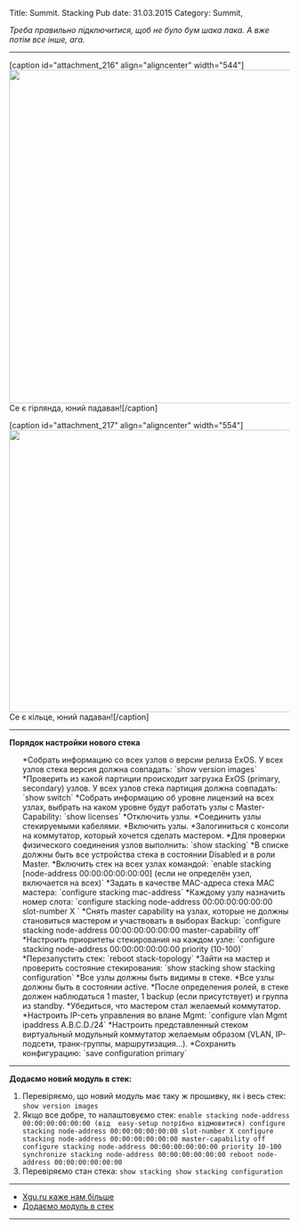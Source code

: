 Title: Summit. Stacking
Pub date: 31.03.2015
Category: Summit, 

_Треба правильно підключитися, щоб не було бум шака лака. А вже потім все інше, ага._

-----

[caption id="attachment_216" align="aligncenter" width="544"]<img class="wp-image-216 size-full" src="https://zaychik.info/wp-content/uploads/544px-SummitStack-daisy-chain.png" width="544" height="599" /> Се є гірлянда, юний падаван![/caption]

[caption id="attachment_217" align="aligncenter" width="554"]<img class="wp-image-217 size-full" src="https://zaychik.info/wp-content/uploads/SummitStack-ring.png" width="554" height="507" /> Се є кільце, юний падаван![/caption]

-----

**Порядок настройки нового стека**
<ol>
 	*Собрать информацию со всех узлов о версии релиза ExOS. У всех узлов стека версия должна совпадать:
`show version images`
 	*Проверить из какой партиции происходит загрузка ExOS (primary, secondary) узлов. У всех узлов стека партиция должна совпадать:
`show switch`
 	*Собрать информацию об уровне лицензий на всех узлах, выбрать на каком уровне будут работать узлы с Master-Capability:
`show licenses`
 	*Отключить узлы.
 	*Соединить узлы стекируемыми кабелями.
 	*Включить узлы.
 	*Залогиниться с консоли на коммутатор, который хочется сделать мастером.
 	*Для проверки физического соединения узлов выполнить:
`show stacking`
 	*В списке должны быть все устройства стека в состоянии Disabled и в роли Master.
 	*Включить стек на всех узлах командой:
`enable stacking [node-address 00:00:00:00:00:00] (если не определён узел, включается на всех)`
 	*Задать в качестве MAC-адреса стека MAC мастера:
`configure stacking mac-address`
 	*Каждому узлу назначить номер слота:
`configure stacking node-address 00:00:00:00:00:00 slot-number X
`
 	*Снять master capability на узлах, которые не должны становиться мастером и участвовать в выборах Backup:
`configure stacking node-address 00:00:00:00:00:00 master-capability off`
 	*Настроить приоритеты стекирования на каждом узле:
`configure stacking node-address 00:00:00:00:00:00 priority (10-100)`
 	*Перезапустить стек:
`reboot stack-topology`
 	*Зайти на мастер и проверить состояние стекирования:
`show stacking
show stacking configuration`
 	*Все узлы должны быть видимы в стеке.
 	*Все узлы должны быть в состоянии active.
 	*После определения ролей, в стеке должен наблюдаться 1 master, 1 backup (если присутствует) и группа из standby.
 	*Убедиться, что мастером стал желаемый коммутатор.
 	*Настроить IP-сеть управления во влане Mgmt:
`configure vlan Mgmt ipaddress A.B.C.D./24`
 	*Настроить представленный стеком виртуальный модульный коммутатор желаемым образом (VLAN, IP-подсети, транк-группы, маршрутизация...).
 	*Сохранить конфигурацию:
`save configuration primary`
</ol>

-----

**Додаємо новий модуль в стек:**
1. Перевіряємо, що новий модуль має таку ж прошивку, як і весь стек:
`show version images`
2. Якщо все добре, то налаштовуємо стек:
`enable stacking node-address 00:00:00:00:00:00 (від  easy-setup потрібно відмовитися)
configure stacking node-address 00:00:00:00:00:00 slot-number X
configure stacking node-address 00:00:00:00:00:00 master-capability off
configure stacking node-address 00:00:00:00:00:00 priority 10-100
synchronize stacking node-address 00:00:00:00:00:00
reboot node-address 00:00:00:00:00:00`
3. Перевіряємо стан стека:
`show stacking
show stacking configuration`

-----
* <a title="Пишуть люди" href="http://xgu.ru/wiki/%D0%A1%D1%82%D0%B5%D0%BA%D0%B8%D1%80%D0%BE%D0%B2%D0%B0%D0%BD%D0%B8%D0%B5_SummitStack" target="_blank">Xgu.ru каже нам більше</a>
* <a href="https://gtacknowledge.extremenetworks.com/articles/How_To/How-to-add-a-node-to-a-stack">Додаємо модуль в стек</a>
-----